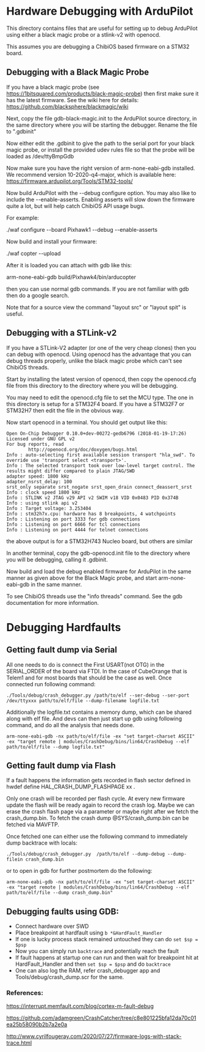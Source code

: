 # Hardware Debugging with ArduPilot

This directory contains files that are useful for setting up to debug
ArduPilot using either a black magic probe or a stlink-v2 with
openocd.

This assumes you are debugging a ChibiOS based firmware on a STM32 board.

## Debugging with a Black Magic Probe

If you have a black magic probe (see
https://1bitsquared.com/products/black-magic-probe) then first make
sure it has the latest firmware. See the wiki here for details:
https://github.com/blacksphere/blackmagic/wiki

Next, copy the file gdb-black-magic.init to the ArduPilot source
directory, in the same directory where you will be starting the
debugger. Rename the file to ".gdbinit"

Now either edit the .gdbinit to give the path to the serial port for
your black magic probe, or install the provided udev rules file so
that the probe will be loaded as /dev/ttyBmpGdb

Now make sure you have the right version of arm-none-eabi-gdb
installed. We recommend version 10-2020-q4-major, which is available
here: https://firmware.ardupilot.org/Tools/STM32-tools/

Now build ArduPilot with the --debug configure option. You may also
like to include the --enable-asserts. Enabling asserts will slow down
the firmware quite a lot, but will help catch ChibiOS API usage bugs.

For example:

  ./waf configure --board Pixhawk1 --debug --enable-asserts

Now build and install your firmware:

  ./waf copter --upload

After it is loaded you can attach with gdb like this:

 arm-none-eabi-gdb build/Pixhawk4/bin/arducopter

then you can use normal gdb commands. If you are not familiar with gdb
then do a google search.

Note that for a source view the command "layout src" or "layout spit"
is useful.

## Debugging with a STLink-v2

If you have a STLink-V2 adapter (or one of the very cheap clones) then
you can debug with openocd. Using openocd has the advantage that you
can debug threads properly, unlike the black magic probe which can't
see ChibiOS threads.

Start by installing the latest version of openocd, then copy the
openocd.cfg file from this directory to the directory where you will
be debugging.

You may need to edit the openocd.cfg file to set the MCU type. The one
in this directory is setup for a STM32F4 board. If you have a STM32F7
or STM32H7 then edit the file in the obvious way.

Now start openocd in a terminal. You should get output like this:

```
Open On-Chip Debugger 0.10.0+dev-00272-gedb6796 (2018-01-19-17:26)
Licensed under GNU GPL v2
For bug reports, read
        http://openocd.org/doc/doxygen/bugs.html
Info : auto-selecting first available session transport "hla_swd". To override use 'transport select <transport>'.
Info : The selected transport took over low-level target control. The results might differ compared to plain JTAG/SWD
adapter speed: 1800 kHz
adapter_nsrst_delay: 100
srst_only separate srst_nogate srst_open_drain connect_deassert_srst
Info : clock speed 1800 kHz
Info : STLINK v2 JTAG v29 API v2 SWIM v18 VID 0x0483 PID 0x374B
Info : using stlink api v2
Info : Target voltage: 3.253404
Info : stm32h7x.cpu: hardware has 8 breakpoints, 4 watchpoints
Info : Listening on port 3333 for gdb connections
Info : Listening on port 6666 for tcl connections
Info : Listening on port 4444 for telnet connections
```

the above output is for a STM32H743 Nucleo board, but others are
similar

In another terminal, copy the gdb-openocd.init file to the directory
where you will be debugging, calling it .gdbinit.

Now build and load the debug enabled firmware for ArduPilot in the
same manner as given above for the Black Magic probe, and start
arm-none-eabi-gdb in the same manner.

To see ChibiOS threads use the "info threads" command. See the gdb
documentation for more information.

# Debugging Hardfaults

## Getting fault dump via Serial
All one needs to do is connect the First USART(not OTG) in the SERIAL_ORDER of the board via FTDI. In the case of CubeOrange that is Telem1 and for most boards that should be the case as well. Once connected run following command:

`./Tools/debug/crash_debugger.py /path/to/elf --ser-debug --ser-port /dev/ttyxxx path/to/elf/file --dump-filename logfile.txt`

Additionally the logfile.txt contains a memory dump, which can be shared along with elf file. And devs can then just start up gdb using following command, and do all the analysis that needs done.

`arm-none-eabi-gdb -nx path/to/elf/file -ex "set target-charset ASCII" -ex "target remote | modules/CrashDebug/bins/lin64/CrashDebug --elf path/to/elf/file --dump logfile.txt"`

## Getting fault dump via Flash
If a fault happens the information gets recorded in flash sector defined in hwdef define HAL_CRASH_DUMP_FLASHPAGE xx .

Only one crash will be recorded per flash cycle. At every new firmware update the flash will be ready again to record the crash log. Maybe we can erase the crash flash page via a parameter or maybe right after we fetch the crash_dump.bin.
To fetch the crash dump @SYS/crash_dump.bin can be fetched via MAVFTP.

Once fetched one can either use the following command to immediately dump backtrace with locals:

`./Tools/debug/crash_debugger.py  /path/to/elf --dump-debug --dump-filein crash_dump.bin`

or to open in gdb for further postmortem do the following:

`arm-none-eabi-gdb -nx path/to/elf/file -ex "set target-charset ASCII" -ex "target remote | modules/CrashDebug/bins/lin64/CrashDebug --elf path/to/elf/file --dump crash_dump.bin"`

## Debugging faults using GDB:
* Connect hardware over SWD
* Place breakpoint at hardfault using `b *&HardFault_Handler`
* If one is lucky process stack remained untouched they can do `set $sp = $psp`
* Now you can simply run `backtrace` and potentially reach the fault
* If fault happens at startup one can run and then wait for breakpoint hit at HardFault_Handler
and then `set $sp = $psp` and do `backtrace`
* One can also log the RAM, refer crash_debugger app and Tools/debug/crash_dump.scr for the same.

### References:
https://interrupt.memfault.com/blog/cortex-m-fault-debug

https://github.com/adamgreen/CrashCatcher/tree/c8e801225bfa12da70c01ea25b58090b2b7a2e0a

http://www.cyrilfougeray.com/2020/07/27/firmware-logs-with-stack-trace.html
